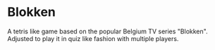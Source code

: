 # Blokken
A tetris like game  based on the popular Belgium TV series  "Blokken". Adjusted to play it in quiz like fashion with multiple players.
